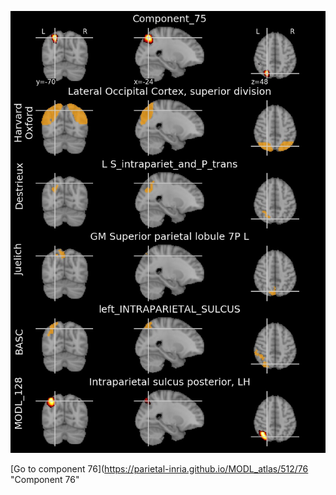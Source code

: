 


![75](preliminary/75.jpg "Component 75")

[Go to component 76](https://parietal-inria.github.io/MODL_atlas/512/76 "Component 76"